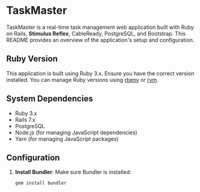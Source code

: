 # TaskMaster

TaskMaster is a real-time task management web application built with Ruby on Rails, **Stimulus Reflex**, CableReady, PostgreSQL, and Bootstrap. This README provides an overview of the application's setup and configuration.

## Ruby Version

This application is built using Ruby 3.x. Ensure you have the correct version installed. You can manage Ruby versions using [rbenv](https://github.com/rbenv/rbenv) or [rvm](https://rvm.io/).

## System Dependencies

- Ruby 3.x
- Rails 7.x
- PostgreSQL
- Node.js (for managing JavaScript dependencies)
- Yarn (for managing JavaScript packages)

## Configuration

1. **Install Bundler**: Make sure Bundler is installed:
   ```bash
   gem install bundler

